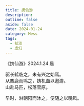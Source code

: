 ```yaml
---
title: 携仙游
description: 
outline: false
aside: false
date: 2024-01-24
category: Mess
tags:
  - 扯淡
  - 虚幻
---
```


<!--@include: ../../../.vitepress/template/PostCommon.md-->

《携仙游》2024.1.24 晨

驱长鹤临之，未有兴之始焉。 <br/>
从麋鹿而鸣之，铸机血以遨游。<br/>
山赴马匹，松落雪原。

早时，淋朝阳而沐之，便随之以晚风。

